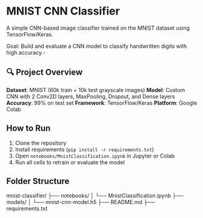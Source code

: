 # MNIST CNN Classifier

A simple CNN-based image classifier trained on the MNIST dataset using TensorFlow/Keras.

Goal: Build and evaluate a CNN model to classify handwritten digits with high accuracy.-

## 🔍 Project Overview

 **Dataset**: MNIST (60k train + 10k test grayscale images)
 **Model**: Custom CNN with 2 Conv2D layers, MaxPooling, Dropout, and Dense layers
 **Accuracy**: 99% on test set
 **Framework**: TensorFlow/Keras
 **Platform**: Google Colab



## How to Run

1. Clone the repository
2. Install requirements (`pip install -r requirements.txt`)
3. Open `notebooks/MnistClassification.ipynb` in Jupyter or Colab
4. Run all cells to retrain or evaluate the model

## Folder Structure

mnist-classifier/
├── notebooks/
│ └── MnistClassification.ipynb
├── models/
│ └── mnist-cnn-model.h5
├── README.md
├── requirements.txt
